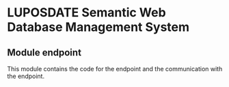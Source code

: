 # LUPOSDATE Semantic Web Database Management System

## Module endpoint

This module contains the code for the endpoint and the communication with the endpoint.